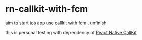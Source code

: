 # rn-callkit-with-fcm
aim to start ios app use callkit with fcm , unfinish

this is personal testing with dependency of [React Native CallKit](https://github.com/ianlin/react-native-callkit#readme)
